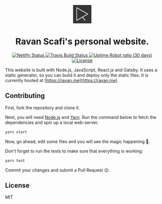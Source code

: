 <p align="center">
  <a href="https://ravan.me">
    <img alt="ravan.me" src="content/assets/icon.png" width="60" />
  </a>
</p>
<h1 align="center">
  Ravan Scafi's personal website.
</h1>

<p align="center">
  <a href="https://app.netlify.com/sites/ravan-me/deploys">
    <img src="https://img.shields.io/endpoint.svg?url=https%3A%2F%2Fdeveloper.oswaldlabs.com%2Fnetlify-status%2F56c44513-e90d-4b6d-8880-7a46d7748b62" alt="Netlify Status" />
  </a>
  <a href="https://travis-ci.org/ravanscafi/ravan.me">
    <img src="https://travis-ci.org/ravanscafi/ravan.me.svg?branch=master" alt="Travis Build Status" />
  </a>
  <a href="https://ravan.me">
    <img alt="Uptime Robot ratio (30 days)" src="https://img.shields.io/uptimerobot/ratio/m776444868-5284a38ccbb12c05e9c58f76.svg">
  </a>
  <a href="LICENSE">
    <img alt="License" src="https://img.shields.io/github/license/ravanscafi/ravan.me.svg?color=success">
  </a>
</p>

This website is built with Node.js, JavaScript, React.js and Gatsby.
It uses a static generator, so you can build it and deploy only the static files.
It is currently hosted at [https://ravan.me](https://ravan.me).

## Contributing

First, fork the repository and clone it.

Next, you will need [Node.js](https://nodejs.org/) and [Yarn](https://yarnpkg.com/).
Run the command below to fetch the dependencies and spin up a local web-server.

```sh
yarn start
```

Now, go ahead, edit some files and you will see the magic happening 🎉.

Don't forget to run the tests to make sure that everything is working:

```sh
yarn test
```

Commit your changes and submit a Pull Request 😉.

## License

MIT
